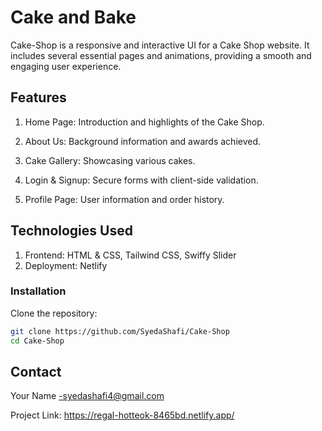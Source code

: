 
# Cake and Bake
Cake-Shop is a responsive and interactive UI for a Cake Shop website. It includes several essential pages and animations, providing a smooth and engaging user experience.

## Features
1. Home Page: Introduction and highlights of the Cake Shop.

2. About Us: Background information and awards achieved.

3. Cake Gallery: Showcasing various cakes.

4. Login & Signup: Secure forms with client-side validation.

5. Profile Page: User information and order history.


## Technologies Used
1. Frontend: HTML & CSS, Tailwind CSS, Swiffy Slider
2. Deployment: Netlify


### Installation
Clone the repository:
````bash
git clone https://github.com/SyedaShafi/Cake-Shop
cd Cake-Shop
````

## Contact
Your Name -syedashafi4@gmail.com

Project Link: https://regal-hotteok-8465bd.netlify.app/

